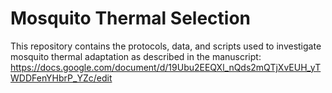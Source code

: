 # Mosquito Thermal Selection
 
This repository contains the protocols, data, and scripts used to investigate mosquito thermal adaptation as described in the manuscript: [https://docs.google.com/document/d/19Ubu2EEQXl_nQds2mQTjXvEUH_yTWDDFenYHbrP_YZc/edit ](https://docs.google.com/document/d/1v0pxLAtF7rQ47DGCmAsfVIHS4XAA6qYL/edit?rtpof=true)



